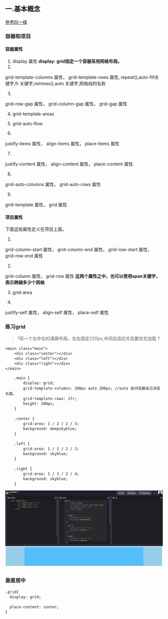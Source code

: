 ## 一.基本概念
[参考阮一峰](http://www.ruanyifeng.com/blog/2019/03/grid-layout-tutorial.html)
### 容器和项目
#### 容器属性
1. display 属性
    **display: grid指定一个容器采用网格布局。**
2. 
grid-template-columns 属性，
grid-template-rows 属性,
repeat(),auto-fill关键字,fr 关键字,minmax(),auto 关键字,网格线的名称

3. 
grid-row-gap 属性，
grid-column-gap 属性，
grid-gap 属性

4. grid-template-areas

5. grid-auto-flow

6. 
justify-items 属性，
align-items 属性，
place-items 属性

7. 
justify-content 属性，
align-content 属性，
place-content 属性

8. 
grid-auto-columns 属性，
grid-auto-rows 属性

9. 
grid-template 属性，
grid 属性

#### 项目属性
下面这些属性定义在项目上面。

1. 
grid-column-start 属性，
grid-column-end 属性，
grid-row-start 属性，
grid-row-end 属性

2. 
grid-column 属性，
grid-row 属性
**这两个属性之中，也可以使用span关键字，表示跨越多少个网格**

3. grid-area

4. 
justify-self 属性，
align-self 属性，
place-self 属性

### 练习grid

> 1写一个左中右的满屏布局，左右固定220px,中间自适应并且要优先加载 ?

```
<main class="main">
    <div class="center"></div>
    <div class="left"></div>
    <div class="right"></div>
</main>
```
```
    .main {
        display: grid;
        grid-template-columns: 200px auto 200px; //auto 由浏览器自己决定长度。
        grid-template-rows: 1fr;
        height: 200px;
    }

    .center {
        grid-area: 1 / 2 / 2 / 3;
        background: deepskyblue;
    }

    .left {
        grid-area: 1 / 1 / 2 / 2;
        background: skyblue;
    }

    .right {
        grid-area: 1 / 3 / 2 / 4;
        background: skyblue;
    }

 ```
![img](../img/gridtest.jpg)

### 垂直居中 
```
.grid{
  display: grid;
 
  place-content: center;
}
```